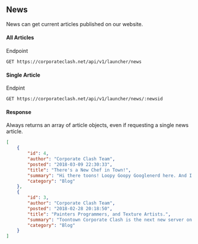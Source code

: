 ## News

News can get current articles published on our website.

#### All Articles

Endpoint

    GET https://corporateclash.net/api/v1/launcher/news
    
    
#### Single Article


Endpint


    GET https://corporateclash.net/api/v1/launcher/news/:newsid
    

#### Response

Always returns an array of article objects, even if requesting a single news article.


```json
[
	{
		"id": 4,
		"author": "Corporate Clash Team",
		"posted": "2018-03-09 22:30:33",
		"title": "There's a New Chef in Town!",
		"summary": "Hi there toons! Loopy Goopy Googlenerd here. And I'm not here just for vanity, I got a real reason! My shop's offici...",
		"category": "Blog"
	},
	{
		"id": 3,
		"author": "Corporate Clash Team",
		"posted": "2018-02-28 20:18:50",
		"title": "Painters Programmers, and Texture Artists.",
		"summary": "Toontown Corporate Clash is the next new server on the horizon, but we're in need of talented, interested artists and...",
		"category": "Blog"
	}
]
```
